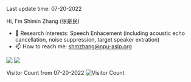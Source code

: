 Last update time: 07-20-2022 

 Hi, I'm Shimin Zhang (张是民) 
- 📕 Research interests: Speech Enhacement (including acoustic echo cancellation, noise suppression, target speaker extration)
- 📫 How to reach me: shmzhang@npu-aslp.org




 <img src="https://github-readme-stats.vercel.app/api?username=echocatzh&show_icons=true&hide=issues&theme=dark&hide_title=false" />
 <img src="https://github-readme-stats.vercel.app/api/top-langs/?username=echocatzh&layout=compact&theme=dark&hide_title=false" />

Visitor Count from 07-20-2022
![Visitor Count](https://profile-counter.glitch.me/echocatzh/count.svg)

<!--
- 🔭 I’m currently working on ...
- 🌱 I’m currently learning ...
- 👯 I’m looking to collaborate on ...
- 🤔 I’m looking for help with ...
- 💬 Ask me about ...
- 📫 How to reach me: ...
- 😄 Pronouns: ...
- ⚡ Fun fact: ... 
-->

